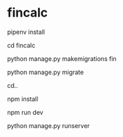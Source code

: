 # fincalc

pipenv install 

cd fincalc

python manage.py makemigrations fin

python manage.py migrate

cd..

npm install

npm run dev

python manage.py runserver

